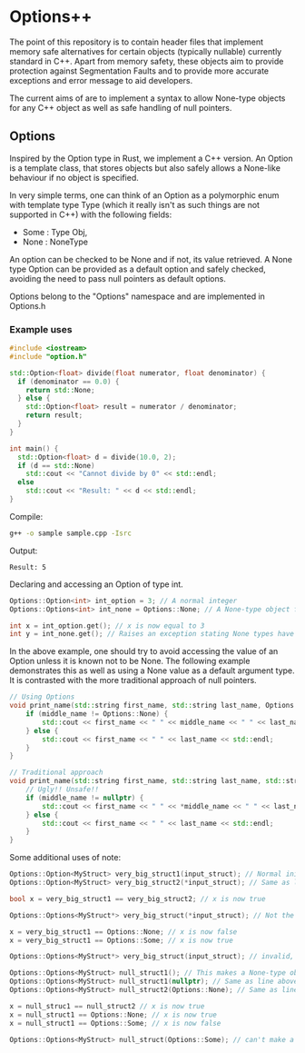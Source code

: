 # Options++

The point of this repository is to contain header files that implement memory safe alternatives
for certain objects (typically nullable) currently standard in C++. Apart from memory safety, these objects aim to provide protection against Segmentation Faults and to provide more accurate exceptions and error message to aid developers.

The current aims of are to implement a syntax to allow None-type objects for any C++ object as well as safe handling of null pointers.

## Options

Inspired by the Option type in Rust, we implement a C++ version. An Option is a template class, that stores objects but also safely allows a None-like behaviour if no object is specified.

In very simple terms, one can think of an Option as a polymorphic enum with template type Type (which it really isn't as such things are not supported in C++) with the following fields:

 * Some : Type Obj,
 * None : NoneType

An option can be checked to be None and if not, its value retrieved. A None type Option can be provided as a default option and safely checked, avoiding the need to pass null pointers as default options.

Options belong to the "Options" namespace and are implemented in Options.h

### Example uses

```cpp
#include <iostream>
#include "option.h"

std::Option<float> divide(float numerator, float denominator) {
  if (denominator == 0.0) {
    return std::None;
  } else {
    std::Option<float> result = numerator / denominator;
    return result;
  }
}

int main() {
  std::Option<float> d = divide(10.0, 2);
  if (d == std::None)
    std::cout << "Cannot divide by 0" << std::endl;
  else
    std::cout << "Result: " << d << std::endl;
}
```

Compile:

```bash
g++ -o sample sample.cpp -Isrc
```

Output:

```
Result: 5
```

Declaring and accessing an Option of type int.

```cpp
Options::Option<int> int_option = 3; // A normal integer
Options::Options<int> int_none = Options::None; // A None-type object for ints.

int x = int_option.get(); // x is now equal to 3
int y = int_none.get(); // Raises an exception stating None types have no value

```

In the above example, one should try to avoid accessing the value of an Option unless it is known not to be None. The following example demonstrates this as well as using a None value as a default argument type. It is contrasted with the more traditional approach of null pointers.

```cpp
// Using Options
void print_name(std::string first_name, std::string last_name, Options::Option<std::string> middle_name = Options::None) {
	if (middle_name != Options::None) {
		std::cout << first_name << " " << middle_name << " " << last_name << std::endl;
	} else {
		std::cout << first_name << " " << last_name << std::endl;
	}
}

// Traditional approach
void print_name(std::string first_name, std::string last_name, std::string* middle_name = nullptr) {	
	// Ugly!! Unsafe!!
	if (middle_name != nullptr) {
		std::cout << first_name << " " << *middle_name << " " << last_name << std::endl;
	} else {
		std::cout << first_name << " " << last_name << std::endl;
	}
}
```

Some additional uses of note:

```cpp
Options::Option<MyStruct> very_big_struct1(input_struct); // Normal initialization
Options::Option<MyStruct> very_big_struct2(*input_struct); // Same as line above, isn't that clever?

bool x = very_big_struct1 == very_big_struct2; // x is now true

Options::Options<MyStruct*> very_big_struct(*input_struct); // Not the same, stores pointer to a pointer

x = very_big_struct1 == Options::None; // x is now false
x = very_big_struct1 == Options::Some; // x is now true

Options::Options<MyStruct*> very_big_struct(input_struct); // invalid, gives type error

Options::Options<MyStruct> null_struct1(); // This makes a None-type object
Options::Options<MyStruct> null_struct1(nullptr); // Same as line above
Options::Options<MyStruct> null_struct2(Options::None); // Same as line above

x = null_struc1 == null_struct2 // x is now true
x = null_struct1 == Options::None; // x is now true
x = null_struct1 == Options::Some; // x is now false

Options::Options<MyStruct> null_struct(Options::Some); // can't make a non-None object without a value, raises exception
```
